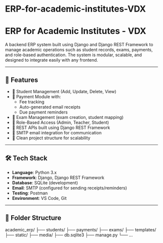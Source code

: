 # ERP-for-academic-institutes-VDX

# ERP for Academic Institutes - VDX

A backend ERP system built using Django and Django REST Framework to manage academic operations such as student records, exams, payments, and role-based authentication. The system is modular, scalable, and designed to integrate easily with any frontend.

---

## 🚀 Features

- 📘 Student Management (Add, Update, Delete, View)
- 🧾 Payment Module with:
  - Fee tracking
  - Auto-generated email receipts
  - Due payment reminders
- 📝 Exam Management (exam creation, student mapping)
- 🔐 Role-Based Access (Admin, Teacher, Student)
- 🧠 REST APIs built using Django REST Framework
- 📧 SMTP email integration for communication
- 📁 Clean project structure for scalability

---

## 🛠️ Tech Stack

- **Language**: Python 3.x  
- **Framework**: Django, Django REST Framework  
- **Database**: SQLite (development)  
- **Email**: SMTP (configured for sending receipts/reminders)  
- **Testing**: Postman  
- **Environment**: VS Code, Git

---

## 📂 Folder Structure

academic_erp/
├── students/
├── payments/
├── exams/
├── templates/
├── static/
├── media/
├── db.sqlite3
├── manage.py
└── ...
